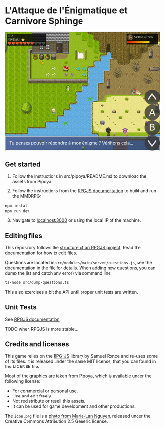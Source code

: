 # L'Attaque de l'Énigmatique et Carnivore Sphinge

![Screenshot](/screenshot.jpg)

## Get started

1. Follow the instructions in src/pipoya/README.md to download the assets from
Pipoya.

2. Follow the instructions from the [RPGJS documentation](https://docs.rpgjs.dev/guide/get-started.html#installation) to build and run the MMORPG:

```bash
npm install
npm run dev
```

3. Navigate to [localhost:3000](http://localhost:3000) or using the local IP
   of the machine.

## Editing files

This repository follows the [structure of an RPGJS project](https://docs.rpgjs.dev/guide/structure.html#explanation-of-the-structure). Read the documentation for how to edit files.

Questions are located in `src/modules/main/server/questions.js`, see the documentation in the file for details. When adding new questions, you can dump the list and catch any error) via command line:

```bash
ts-node src/dump-questions.ts
```

This also exercises a bit the API until proper unit tests are written.

## Unit Tests

See [RPGJS documentation](https://docs.rpgjs.dev/guide/unit-test.html)

TODO when RPGJS is more stable...

## Credits and licenses

This game relies on the [RPG-JS](https://github.com/RSamaium/RPG-JS) library by
Samuel Ronce and re-uses some of its files. It is released under the same MIT
license, that you can found in the LICENSE file.

Most of the graphics are taken from [Pipoya](https://pipoya.itch.io), which
is available under the following license:
  - For commercial or personal use.
  - Use and edit freely.
  - Not redistribute or resell this assets.
  - It can be used for game development and other productions.

The `icon.png` file is a [photo from Marie-Lan Nguyen](https://commons.wikimedia.org/wiki/File:Sphinx_CdM_Paris_DeRidder865_n2.jpg), released under the Creative Commons Attribution 2.5 Generic license.
